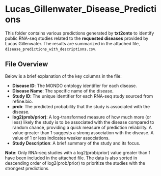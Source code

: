 # Lucas_Gillenwater_Disease_Predictions

This folder contains various predictions generated by **txt2onto** to identify public RNA-seq studies related to the **requested diseases** provided by Lucas Gillenwater. The results are summarized in the attached file, `disease_predictions_with_descriptions.csv`.

## File Overview

Below is a brief explanation of the key columns in the file:

- **Disease ID**: The MONDO ontology identifier for each disease.
- **Disease Name**: The specific name of the disease.
- **Study ID**: The unique identifier for each RNA-seq study sourced from refine.bio.
- **prob**: The predicted probability that the study is associated with the disease.
- **log2(prob/prior)**: A log-transformed measure of how much more (or less) likely the study is to be associated with the disease compared to random chance, providing a quick measure of prediction reliability. A value greater than 1 suggests a strong association with the disease. A value of 1 or less indicates weaker associations.
- **Study Description**: A brief summary of the study and its focus.

**Note:** Only RNA-seq studies with a log2(prob/prior) value greater than 1 have been included in the attached file. The data is also sorted in descending order of log2(prob/prior) to prioritize the studies with the strongest predictions.



